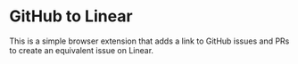 # GitHub to Linear

This is a simple browser extension that adds a link to GitHub issues and PRs to create an equivalent issue on Linear.

